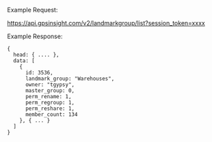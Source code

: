 Example Request:

https://api.gpsinsight.com/v2/landmarkgroup/list?session_token=xxxx

Example Response:

    {
      head: { .... },
      data: [
        {
          id: 3536,
          landmark_group: "Warehouses",
          owner: "tgypsy",
          master_group: 0,
          perm_rename: 1,
          perm_regroup: 1,
          perm_reshare: 1,
          member_count: 134
        }, { ... }
      ]
    }
